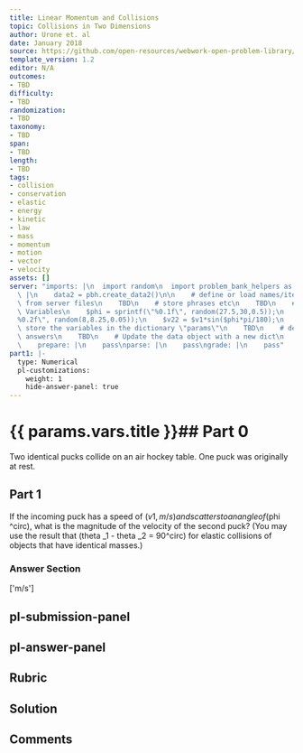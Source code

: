 ```yaml
---
title: Linear Momentum and Collisions
topic: Collisions in Two Dimensions
author: Urone et. al
date: January 2018
source: https://github.com/open-resources/webwork-open-problem-library/tree/master/Contrib/BrockPhysics/College_Physics_Urone/8.Linear_Momentum_and_Collisions/8-06.Collisions_Two_Dimensions/NU_U17_08_06_001.pg
template_version: 1.2
editor: N/A
outcomes:
- TBD
difficulty:
- TBD
randomization:
- TBD
taxonomy:
- TBD
span:
- TBD
length:
- TBD
tags:
- collision
- conservation
- elastic
- energy
- kinetic
- law
- mass
- momentum
- motion
- vector
- velocity
assets: []
server: "imports: |\n  import random\n  import problem_bank_helpers as pbh\ngenerate:\
  \ |\n    data2 = pbh.create_data2()\n\n    # define or load names/items/objects\
  \ from server files\n    TBD\n    # store phrases etc\n    TBD\n    # Randomize\
  \ Variables\n    $phi = sprintf(\"%0.1f\", random(27.5,30,0.5));\n    $v1 = sprintf(\"\
  %0.2f\", random(8,8.25,0.05));\n    $v22 = $v1*sin($phi*pi/180);\n    \n\n    #\
  \ store the variables in the dictionary \"params\"\n    TBD\n    # define possible\
  \ answers\n    TBD\n    # Update the data object with a new dict\n    data.update(data2)\n\
  \    prepare: |\n    pass\nparse: |\n    pass\ngrade: |\n    pass"
part1: |-
  type: Numerical
  pl-customizations:
    weight: 1
    hide-answer-panel: true
---
```


# {{ params.vars.title }}## Part 0 
Two identical pucks collide on an air hockey table. One puck was originally at rest. 
## Part 1 
If the incoming puck has a speed of ($v1 , m/s) and scatters to an angle of ($phi ^circ), what is the magnitude of the velocity of the second puck? (You may use the result that (theta _1 - theta _2 = 90^circ) for elastic collisions of objects that have identical masses.) 


### Answer Section 
['m/s']

## pl-submission-panel 


## pl-answer-panel 


## Rubric 


## Solution 


## Comments 


